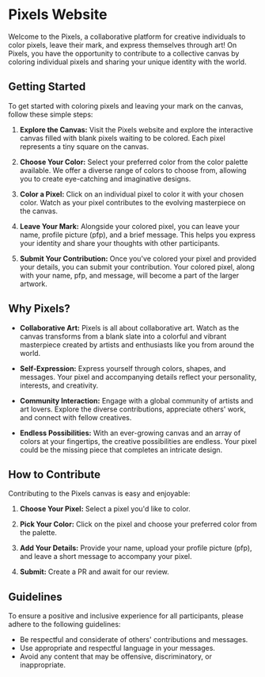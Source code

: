 # Pixels Website

Welcome to the Pixels, a collaborative platform for creative individuals to color pixels, leave their mark, and express themselves through art! On Pixels, you have the opportunity to contribute to a collective canvas by coloring individual pixels and sharing your unique identity with the world.

## Getting Started

To get started with coloring pixels and leaving your mark on the canvas, follow these simple steps:

1. **Explore the Canvas:** Visit the Pixels website and explore the interactive canvas filled with blank pixels waiting to be colored. Each pixel represents a tiny square on the canvas.

2. **Choose Your Color:** Select your preferred color from the color palette available. We offer a diverse range of colors to choose from, allowing you to create eye-catching and imaginative designs.

3. **Color a Pixel:** Click on an individual pixel to color it with your chosen color. Watch as your pixel contributes to the evolving masterpiece on the canvas.

4. **Leave Your Mark:** Alongside your colored pixel, you can leave your name, profile picture (pfp), and a brief message. This helps you express your identity and share your thoughts with other participants.

5. **Submit Your Contribution:** Once you've colored your pixel and provided your details, you can submit your contribution. Your colored pixel, along with your name, pfp, and message, will become a part of the larger artwork.

## Why Pixels?

- **Collaborative Art:** Pixels is all about collaborative art. Watch as the canvas transforms from a blank slate into a colorful and vibrant masterpiece created by artists and enthusiasts like you from around the world.

- **Self-Expression:** Express yourself through colors, shapes, and messages. Your pixel and accompanying details reflect your personality, interests, and creativity.

- **Community Interaction:** Engage with a global community of artists and art lovers. Explore the diverse contributions, appreciate others' work, and connect with fellow creatives.

- **Endless Possibilities:** With an ever-growing canvas and an array of colors at your fingertips, the creative possibilities are endless. Your pixel could be the missing piece that completes an intricate design.

## How to Contribute

Contributing to the Pixels canvas is easy and enjoyable:

1. **Choose Your Pixel:** Select a pixel you'd like to color.

2. **Pick Your Color:** Click on the pixel and choose your preferred color from the palette.

3. **Add Your Details:** Provide your name, upload your profile picture (pfp), and leave a short message to accompany your pixel.

4. **Submit:** Create a PR and await for our review.

## Guidelines

To ensure a positive and inclusive experience for all participants, please adhere to the following guidelines:

- Be respectful and considerate of others' contributions and messages.
- Use appropriate and respectful language in your messages.
- Avoid any content that may be offensive, discriminatory, or inappropriate.
